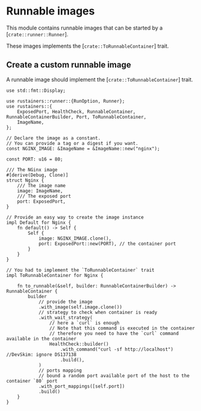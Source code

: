 # Runnable images

This module contains runnable images that can be started by a [`crate::runner::Runner`].

These images implements the [`crate::ToRunnableContainer`] trait.

## Create a custom runnable image

A runnable image should implement the [`crate::ToRunnableContainer`] trait.

```rust, no_run
use std::fmt::Display;

use rustainers::runner::{RunOption, Runner};
use rustainers::{
    ExposedPort, HealthCheck, RunnableContainer, RunnableContainerBuilder, Port, ToRunnableContainer,
    ImageName,
};

// Declare the image as a constant.
// You can provide a tag or a digest if you want.
const NGINX_IMAGE: &ImageName = &ImageName::new("nginx");

const PORT: u16 = 80;

/// The NGinx image
#[derive(Debug, Clone)]
struct Nginx {
    /// The image name
    image: ImageName,
    /// The exposed port
    port: ExposedPort,
}

// Provide an easy way to create the image instance
impl Default for Nginx {
    fn default() -> Self {
        Self {
            image: NGINX_IMAGE.clone(),
            port: ExposedPort::new(PORT), // the container port
        }
    }
}

// You had to implement the `ToRunnableContainer` trait
impl ToRunnableContainer for Nginx {

    fn to_runnable(&self, builder: RunnableContainerBuilder) -> RunnableContainer {
        builder
            // provide the image
            .with_image(self.image.clone())
            // strategy to check when container is ready
            .with_wait_strategy(
                // here a `curl` is enough
                // Note that this command is executed in the container
                // therefore you need to have the `curl` command available in the container
                HealthCheck::builder()
                    .with_command("curl -sf http://localhost") //DevSkim: ignore DS137138
                    .build(),
            )
            // ports mapping
            // bound a random port available port of the host to the container `80` port
            .with_port_mappings([self.port])
            .build()
    }
}
```
